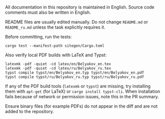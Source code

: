 All documentation in this repository is maintained in English. Source code comments must also be written in English.

README files are usually edited manually. Do not change `README.md` or `README_ru.md` unless the task explicitly requires it.

Before committing, run the tests:

```
cargo test --manifest-path sitegen/Cargo.toml
```

Also verify local PDF builds with LaTeX and Typst:

```
latexmk -pdf -quiet -cd latex/en/Belyakov_en.tex
latexmk -pdf -quiet -cd latex/ru/Belyakov_ru.tex
typst compile typst/en/Belyakov_en.typ typst/en/Belyakov_en.pdf
typst compile typst/ru/Belyakov_ru.typ typst/ru/Belyakov_ru.pdf
```

If any of the PDF build tools (`latexmk` or `typst`) are missing, try installing
them with `apt-get` (for LaTeX) or `cargo install typst-cli`. When installation
fails because of network or permission issues, note this in the PR summary.

Ensure binary files (for example PDFs) do not appear in the diff and are not added to the repository.
